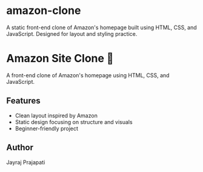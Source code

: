 # amazon-clone
A static front-end clone of Amazon's homepage built using HTML, CSS, and JavaScript. Designed for layout and styling practice.
# Amazon Site Clone 🛒

A front-end clone of Amazon's homepage using HTML, CSS, and JavaScript.

## Features
- Clean layout inspired by Amazon
- Static design focusing on structure and visuals
- Beginner-friendly project

## Author
Jayraj Prajapati
